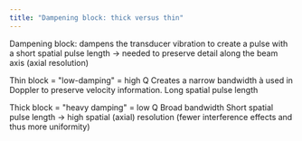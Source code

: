 ```yaml
---
title: "Dampening block: thick versus thin"
---
```

Dampening block: dampens the transducer vibration to create a pulse with a short spatial pulse length &#8594; needed to preserve detail along the beam axis (axial resolution)

Thin block = &quot;low-damping&quot; = high Q
Creates a narrow bandwidth &#224; used in Doppler to preserve velocity information.
Long spatial pulse length

Thick block = &quot;heavy damping&quot; = low Q
Broad bandwidth
Short spatial pulse length &#8594; high spatial (axial) resolution (fewer interference effects and thus more uniformity)

